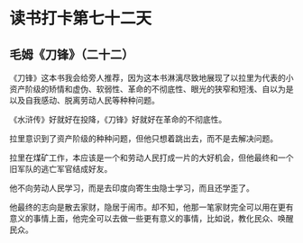 # 读书打卡第七十二天

## 毛姆《刀锋》（二十二）

《刀锋》这本书我会给旁人推荐，因为这本书淋漓尽致地展现了以拉里为代表的小资产阶级的矫情和虚伪、软弱性、革命的不彻底性、眼光的狭窄和短浅、自以为是以及自我感动、脱离劳动人民等种种问题。

《水浒传》好就好在投降，《刀锋》好就好在革命的不彻底性。

拉里意识到了资产阶级的种种问题，但他只想着跳出去，而不是去解决问题。

拉里在煤矿工作，本应该是一个和劳动人民打成一片的大好机会，但他最终和一个旧军队的逃亡军官结成好友。

他不向劳动人民学习，而是去印度向寄生虫隐士学习，而且还学歪了。

他最终的志向是散去家财，隐居于闹市。却不知，他那一笔家财完全可以用在更有意义的事情上面，他完全可以去做一些更有意义的事情，比如说，教化民众、唤醒民众。

